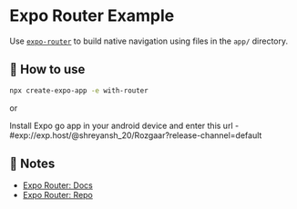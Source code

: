 # Expo Router Example

Use [`expo-router`](https://expo.github.io/router) to build native navigation using files in the `app/` directory.

## 🚀 How to use

```sh
npx create-expo-app -e with-router
```

or

Install Expo go app in your android device and enter this url - 
#exp://exp.host/@shreyansh_20/Rozgaar?release-channel=default

## 📝 Notes

- [Expo Router: Docs](https://expo.github.io/router)
- [Expo Router: Repo](https://github.com/expo/router)

